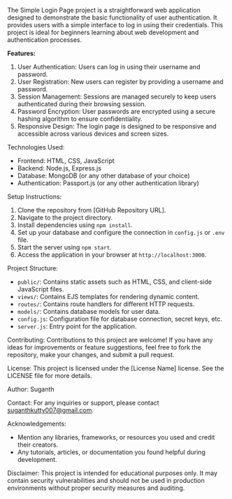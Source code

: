 The Simple Login Page project is a straightforward web application designed to demonstrate the basic functionality of user authentication. It provides users with a simple interface to log in using their credentials. This project is ideal for beginners learning about web development and authentication processes.

**Features:**
1. User Authentication: Users can log in using their username and password.
2. User Registration: New users can register by providing a username and password.
3. Session Management: Sessions are managed securely to keep users authenticated during their browsing session.
4. Password Encryption: User passwords are encrypted using a secure hashing algorithm to ensure confidentiality.
5. Responsive Design: The login page is designed to be responsive and accessible across various devices and screen sizes.

Technologies Used:
- Frontend: HTML, CSS, JavaScript
- Backend: Node.js, Express.js
- Database: MongoDB (or any other database of your choice)
- Authentication: Passport.js (or any other authentication library)

Setup Instructions:
1. Clone the repository from [GitHub Repository URL].
2. Navigate to the project directory.
3. Install dependencies using `npm install`.
4. Set up your database and configure the connection in `config.js` or `.env` file.
5. Start the server using `npm start`.
6. Access the application in your browser at `http://localhost:3000`.

Project Structure:
- `public/`: Contains static assets such as HTML, CSS, and client-side JavaScript files.
- `views/`: Contains EJS templates for rendering dynamic content.
- `routes/`: Contains route handlers for different HTTP requests.
- `models/`: Contains database models for user data.
- `config.js`: Configuration file for database connection, secret keys, etc.
- `server.js`: Entry point for the application.

Contributing:
Contributions to this project are welcome! If you have any ideas for improvements or feature suggestions, feel free to fork the repository, make your changes, and submit a pull request.

License:
This project is licensed under the [License Name] license. See the LICENSE file for more details.

Author:
Suganth

Contact:
For any inquiries or support, please contact suganthkutty007@gmail.com.

Acknowledgements:
- Mention any libraries, frameworks, or resources you used and credit their creators.
- Any tutorials, articles, or documentation you found helpful during development.

Disclaimer:
This project is intended for educational purposes only. It may contain security vulnerabilities and should not be used in production environments without proper security measures and auditing.

